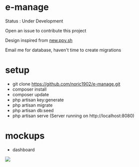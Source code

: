 # e-manage

Status : Under Development

Open an issue to contribute this project

Design inspired from <a href="http://new.ppy.sh">new.ppy.sh</a>

Email me for database, haven't time to create migrations

# setup

- git clone https://github.com/noric1902/e-manage.git
- composer install
- composer update
- php artisan key:generate
- php artisan migrate
- php artisan db:seed
- php artisan serve (Server running on http://localhost:8080)

# mockups

- dashboard
<img src="https://raw.githubusercontent.com/noric1902/e-manage/master/images/mockups/screencapture-localhost-8000-1476802351296.png">
